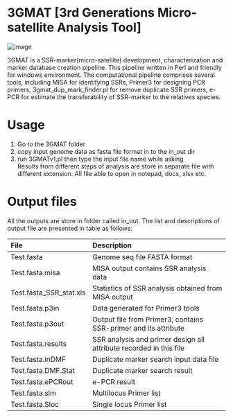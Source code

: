 # 3GMAT [3rd Generations Micro-satellite Analysis Tool]
![image](https://user-images.githubusercontent.com/61458681/225617185-b9837901-9a78-44f9-a366-3a52c1ca1ac6.png)

3GMAT is a SSR-marker(micro-satellite) development, characterization and marker database creation pipeline. This pipeline written in Perl and friendly  for windows environment. 
The computational pipeline comprises several tools, including MISA for identifying SSRs, Primer3 for designing PCR primers,  3gmat_dup_mark_finder.pl  for  remove duplicate SSR primers, e-PCR for estimate the transferability of SSR-marker to the relatives species. 

#  Usage
1. Go to the 3GMAT folder 
2. copy input genome data as fasta file format in to the in_out dir
3.  run 3GMATv1.pl  then  type the input file name while  asking   
Results from different steps of analysis are store in separate file with different extension. All file able to open in notepad, docx, xlsx etc. 

#   Output files
All the outputs are store in folder called in_out.  The list and descriptions of output file  are presented in   table as follows: 
 
| File                          | Description                                                        |
|:---                           |:---                                                                |
| Test.fasta                    | Genome seq file FASTA format                                       |
| Test.fasta.misa               | MISA output contains SSR analysis data                             |
| Test.fasta_SSR_stat.xls       | Statistics of SSR analysis obtained from MISA output               |
| Test.fasta.p3in               | Data generated for Primer3 tools                                   |
| Test.fasta.p3out              | Output file from Primer3, contains SSR-primer and its attribute    |
| Test.fasta.results            | SSR analysis and primer design all attribute recorded in this file |
|Test.fasta.inDMF	              | Duplicate marker search input data file                            |
|Test.fasta.DMF.Stat	           | Duplicate marker search result                                     |
|Test.fasta.ePCRout	            | e-PCR result                                                       |
|Test.fasta.slm	                | Multilocus Primer list                                             |
|Test.fasta.Sloc               	| Single locus Primer list                                           |
